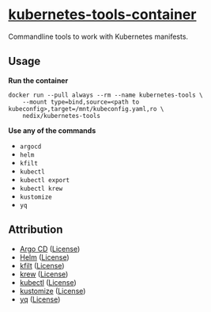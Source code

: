 # [kubernetes-tools-container](https://github.com/nedix/kubernetes-tools-container)

Commandline tools to work with Kubernetes manifests.

## Usage

**Run the container**

```shell
docker run --pull always --rm --name kubernetes-tools \
    --mount type=bind,source=<path to kubeconfig>,target=/mnt/kubeconfig.yaml,ro \
    nedix/kubernetes-tools
```

**Use any of the commands**

- `argocd`
- `helm`
- `kfilt`
- `kubectl`
- `kubectl export`
- `kubectl krew`
- `kustomize`
- `yq`

## Attribution

- [Argo CD] ([License](https://raw.githubusercontent.com/argoproj/argo-cd/master/LICENSE))
- [Helm] ([License](https://raw.githubusercontent.com/helm/helm/main/LICENSE))
- [kfilt] ([License](https://raw.githubusercontent.com/ryane/kfilt/main/LICENSE))
- [krew] ([License](https://raw.githubusercontent.com/kubernetes-sigs/krew/master/LICENSE))
- [kubectl] ([License](https://raw.githubusercontent.com/kubernetes/kubectl/master/LICENSE))
- [kustomize] ([License](https://raw.githubusercontent.com/kubernetes-sigs/kustomize/master/LICENSE))
- [yq] ([License](https://raw.githubusercontent.com/mikefarah/yq/master/LICENSE))

[Argo CD]: https://github.com/argoproj/argo-cd
[Helm]: https://github.com/helm/helm
[kfilt]: https://github.com/ryane/kfilt
[krew]: https://github.com/kubernetes-sigs/krew
[kubectl]: https://github.com/kubernetes/kubectl
[kustomize]: https://github.com/kubernetes-sigs/kustomize
[yq]: https://github.com/mikefarah/yq

